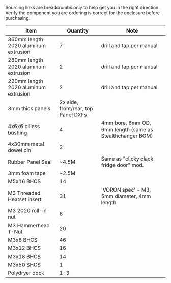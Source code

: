 Sourcing links are breadcrumbs only to help get you in the right direction.  Verify the component you are ordering is correct for the enclosure before purchasing.

| Item | Quantity | Note |
| ---- | -------- | ---- |
| 360mm length 2020 aluminum extrusion | 7 | drill and tap per manual |
| 280mm length 2020 aluminum extrusion | 2 | drill and tap per manual | 
| 220mm length 2020 aluminum extrusion | 2 | drill and tap per manual |
| 3mm thick panels | 2x side, front/rear, top [Panel DXFs](https://github.com/ArmoredTurtle/BoxTurtle-Enclosure/tree/main/Panels)
| 4x6x6 oilless bushing | 4 | 4mm bore, 6mm OD, 6mm length (same as Stealthchanger BOM) 
| 4x30mm metal dowel pin | 2 |  
| Rubber Panel Seal | ~4.5M | Same as "clicky clack fridge door" mod. 
| 3mm foam tape | ~2.5M | 
| M5x16 BHCS | 14 |
| M3 Threaded Heatset insert | 31 | 'VORON spec' - M3, 5mm diameter, 4mm length
| M3 2020 roll-in nut | 8 |
| M3 Hammerhead T-Nut | 20 |
| M3x8 BHCS | 46 |
| M3x12 BHCS | 16 |
| M3x18 BHCS | 14 |
| M3x50 SHCS | 1 |
| Polydryer dock | 1-3 | |
